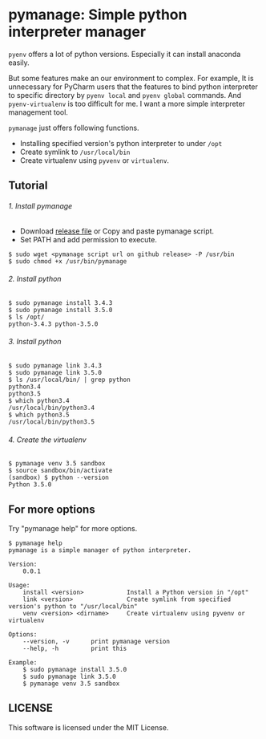 # pymanage: Simple python interpreter manager

`pyenv` offers a lot of python versions.
Especially it can install anaconda easily.

But some features make an our environment to complex.
For example, It is unnecessary for PyCharm users that the features to bind python interpreter to specific directory
by `pyenv local` and `pyenv global` commands.
And `pyenv-virtualenv` is too difficult for me.
I want a more simple interpreter management tool.

`pymanage` just offers following functions.

- Installing specified version's python interpreter to under `/opt`
- Create symlink to `/usr/local/bin`
- Create virtualenv using `pyvenv` or `virtualenv`.


## Tutorial

###### 1. Install pymanage

- Download [release file](https://github.com/c-bata/pymanage/releases) or Copy and paste pymanage script.
- Set PATH and add permission to execute.

```
$ sudo wget <pymanage script url on github release> -P /usr/bin
$ sudo chmod +x /usr/bin/pymanage
```

###### 2. Install python

```
$ sudo pymanage install 3.4.3
$ sudo pymanage install 3.5.0
$ ls /opt/
python-3.4.3 python-3.5.0
```

###### 3. Install python

```
$ sudo pymanage link 3.4.3
$ sudo pymanage link 3.5.0
$ ls /usr/local/bin/ | grep python
python3.4
python3.5
$ which python3.4
/usr/local/bin/python3.4
$ which python3.5
/usr/local/bin/python3.5
```

###### 4. Create the virtualenv

```
$ pymanage venv 3.5 sandbox
$ source sandbox/bin/activate
(sandbox) $ python --version
Python 3.5.0
```

## For more options

Try "pymanage help" for more options.

```
$ pymanage help
pymanage is a simple manager of python interpreter.

Version:
    0.0.1

Usage:
    install <version>            Install a Python version in "/opt"
    link <version>               Create symlink from specified version's python to "/usr/local/bin"
    venv <version> <dirname>     Create virtualenv using pyvenv or virtualenv

Options:
    --version, -v      print pymanage version
    --help, -h         print this

Example:
    $ sudo pymanage install 3.5.0
    $ sudo pymanage link 3.5.0
    $ pymanage venv 3.5 sandbox
```

## LICENSE

This software is licensed under the MIT License.

